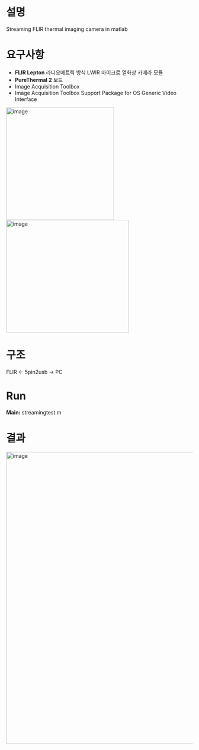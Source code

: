 # 설명
Streaming FLIR thermal imaging camera in matlab

# 요구사항
- **FLIR Lepton** 라디오메트릭 방식 LWIR 마이크로 열화상 카메라 모듈
- **PureThermal 2** 보드
- Image Acquisition Toolbox
- Image Acquisition Toolbox Support Package for OS Generic Video Interface
<img width="291" height="303" alt="image" src="https://github.com/user-attachments/assets/72cd7917-ddd7-496f-8bb7-b0ccbf329050" />
<img width="331" height="303" alt="image" src="https://github.com/user-attachments/assets/621b7902-81fd-4fbf-b7f2-cf3a72241672" />

# 구조
FLIR ← 5pin2usb → PC

# Run
**Main:** streamingtest.m

# 결과
<img width="749" height="786" alt="image" src="https://github.com/user-attachments/assets/20c0ed92-ef7d-4c1c-a001-7c6afe31e15a" />
